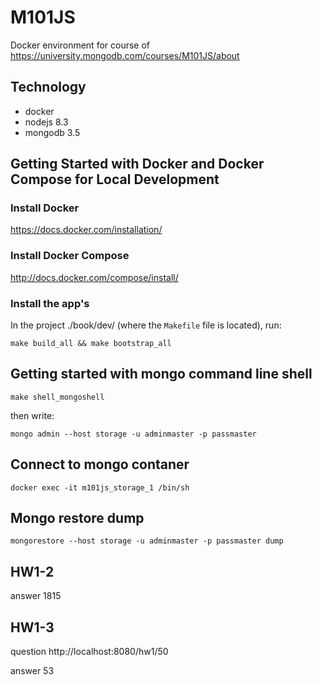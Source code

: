 M101JS
========================

Docker environment for course of https://university.mongodb.com/courses/M101JS/about

Technology
----------------
- docker
- nodejs 8.3
- mongodb 3.5


Getting Started with Docker and Docker Compose for Local Development
--------------------------------------------------------------------

### Install Docker

https://docs.docker.com/installation/

### Install Docker Compose

http://docs.docker.com/compose/install/

### Install the app's

In the project ./book/dev/ (where the `Makefile` file is located), run:

```
make build_all && make bootstrap_all
```


Getting started with mongo command line shell
--------------------------------------------------------------------

```
make shell_mongoshell
```

then write:

```
mongo admin --host storage -u adminmaster -p passmaster
```


Connect to mongo contaner
--------------------------------------------------------------------

```
docker exec -it m101js_storage_1 /bin/sh
```

Mongo restore dump
--------------------------------------------------------------------

```
mongorestore --host storage -u adminmaster -p passmaster dump
```


HW1-2
--------------------------------------------------------------------

answer 1815

HW1-3
--------------------------------------------------------------------

question http://localhost:8080/hw1/50

answer 53
